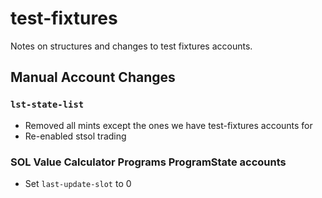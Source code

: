# test-fixtures

Notes on structures and changes to test fixtures accounts.

## Manual Account Changes

### `lst-state-list`

- Removed all mints except the ones we have test-fixtures accounts for
- Re-enabled stsol trading

### SOL Value Calculator Programs ProgramState accounts

- Set `last-update-slot` to 0
